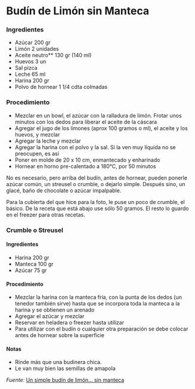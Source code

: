 # Budín de Limón sin Manteca

### Ingredientes

* Azúcar 200 gr
* Limón 2 unidades
* Aceite neutro** 130 gr (140 ml)
* Huevos 3 un
* Sal pizca
* Leche 65 ml
* Harina 200 gr
* Polvo de hornear 1 1/4 cdta colmadas

### Procedimiento

* Mezclar en un bowl, el azúcar con la ralladura de limón. Frotar unos minutos con los dedos para liberar el aceite de la cáscara
* Agregar el jugo de los limones (aprox 100 gramos o ml), el aceite y los huevos, y mezclar
* Agregar la leche y mezclar
* Agregar la harina con el polvo y la sal. Si la ven muy líquida no se preocupen, es así
* Poner en molde de 20 x 10 cm, enmantecado y enharinado
* Hornear en horno pre-calentado a 180°C, por 50 minutos

No es necesario, pero arriba del budín, antes de hornear, pueden ponerle azúcar común, un streusel o crumble, o dejarlo simple. Después sino, un glacé, baño de chocolate o azúcar impalpable.

Para la cubierta del que hice para la foto, le puse un poco de crumble, el básico. De la receta que está abajo use sólo 50 gramos. El resto lo guardo en el freezer para otras recetas.

### Crumble o Streusel

#### Ingredientes

* Harina 200 gr
* Manteca 100 gr
* Azúcar 75 gr

#### Procedimiento

* Mezclar la harina con la manteca fría, con la punta de los dedos (un tenedor también sirve) hasta que se incorpora toda la manteca a la harina y se obtienen un arenado
* Agregar el azúcar y mezclar
* Reservar en heladera o freezer hasta utilizar
* Para utilizar con el budín o cualquier otra preparación se debe colocar antes de hornear sobre la superficie

#### Notas

* Rinde más que una budinera chica.
* Le van muy bien las semillas de amapola

*Fuente:* [Un simple budin de limón... sin manteca](https://filosofiadesabor.blogspot.com/2013/06/un-simple-budin-de-limon-sin-manteca.html)
